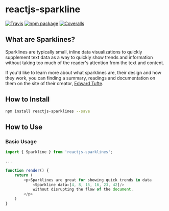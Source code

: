 # reactjs-sparkline

[![Travis][build-badge]][build]
[![npm package][npm-badge]][npm]
[![Coveralls][coveralls-badge]][coveralls]

[build-badge]: https://img.shields.io/travis/user/repo/master.png?style=flat-square
[build]: https://travis-ci.org/user/repo

[npm-badge]: https://img.shields.io/npm/v/npm-package.png?style=flat-square
[npm]: https://www.npmjs.org/package/npm-package

[coveralls-badge]: https://img.shields.io/coveralls/user/repo/master.png?style=flat-square
[coveralls]: https://coveralls.io/github/user/repo

## What are Sparklines?
Sparklines are typically small, inline data visualizations to quickly supplement text data as a way to quickly show trends and information without taking too much of the reader's attention from the text and content.

If you'd like to learn more about what sparklines are, their design and how they work, you can finding a summary, readings and documentation on them on the site of their creator, [Edward Tufte](https://www.edwardtufte.com/bboard/q-and-a-fetch-msg?msg_id=0001OR).

## How to Install
```bash
npm install reactjs-sparklines --save
```

## How to Use
### Basic Usage
```javascript
import { Sparkline } from 'reactjs-sparklines';

...

function render() {
	return (
		<p>Sparklines are great for showing quick trends in data
			<Sparkline data=[4, 8, 15, 16, 23, 42]/>
			without disrupting the flow of the document.
		</p>
	)
}

```

<!--Running the linter
Running the test suite
How to contribute
Steps to submit a PR
How to raise issues
A link to the Code of Conduct
A changelog-->
